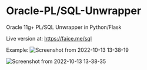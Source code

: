 # Oracle-PL/SQL-Unwrapper
Oracle 11g+ PL/SQL Unwrapper in Python/Flask


Live version at: https://faice.me/sql


Example:
![Screenshot from 2022-10-13 13-38-19](https://user-images.githubusercontent.com/2806556/195667258-db26ac1a-29b1-4887-82cf-a9391a0891a7.png)

![Screenshot from 2022-10-13 13-38-35](https://user-images.githubusercontent.com/2806556/195667359-fdf031e2-91ce-485b-a0bb-50854f3880f4.png)
